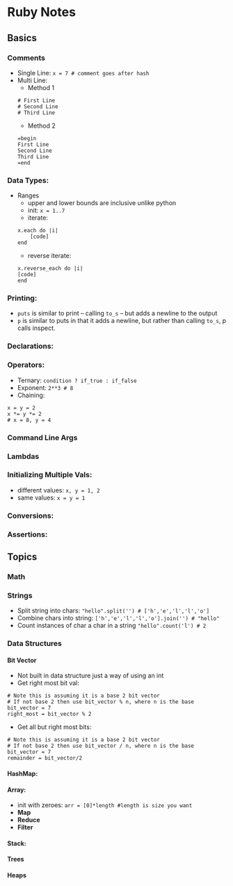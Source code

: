 # Ruby Notes

## Basics
### Comments
- Single Line: `x = 7 # comment goes after hash`
- Multi Line:
    - Method 1 
    ```
    # First Line
    # Second Line
    # Third Line
    ```
    - Method 2
    ```
    =begin
    First Line
    Second Line
    Third Line
    =end
    ```

### Data Types:
- Ranges
    - upper and lower bounds are inclusive unlike python
    - init: `x = 1..7`
    - iterate: 
    ```
    x.each do |i|
        [code]
    end
    ```
    - reverse iterate:
    ```
    x.reverse_each do |i|
    [code]
    end
    ```
### Printing:
- `puts` is similar to print – calling `to_s` – but adds a newline to the output
- `p` is similar to puts in that it adds a newline, but rather than calling `to_s`, p calls inspect.
### Declarations:
### Operators:
- Ternary: `condition ? if_true : if_false` 
- Exponent: `2**3 # 8`
- Chaining:
```
x = y = 2
x *= y *= 2
# x = 8, y = 4
```
### Command Line Args
### Lambdas
### Initializing Multiple Vals:
- different values: `x, y = 1, 2`
- same values: `x = y = 1` 
### Conversions:
### Assertions:
## Topics
### Math
### Strings
- Split string into chars: `"hello".split('') # ['h','e','l','l','o']`
- Combine chars into string: `['h','e','l','l','o'].join('') # "hello"`
- Count instances of char a char in a string `"hello".count('l') # 2` 
### Data Structures
#### Bit Vector
- Not built in data structure just a way of using an int
- Get right most bit val: 
```
# Note this is assuming it is a base 2 bit vector
# If not base 2 then use bit_vector % n, where n is the base
bit_vector = 7
right_most = bit_vector % 2
```
- Get all but right most bits:
```
# Note this is assuming it is a base 2 bit vector
# If not base 2 then use bit_vector / n, where n is the base
bit_vector = 7
remainder = bit_vector/2
```
#### HashMap:
#### Array:
- init with zeroes: `arr = [0]*length #length is size you want`
- **Map**
- **Reduce**
- **Filter**
#### Stack:
#### Trees
#### Heaps
